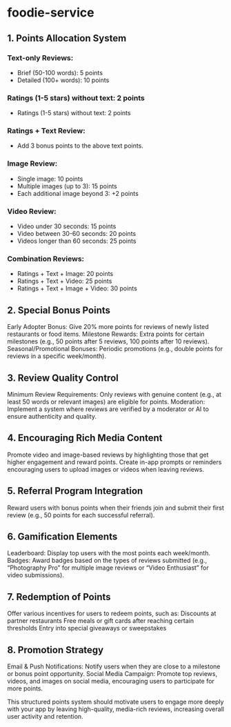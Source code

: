 # foodie-service

## 1. Points Allocation System

### Text-only Reviews:
- Brief (50-100 words): 5 points
- Detailed (100+ words): 10 points

### Ratings (1-5 stars) without text: 2 points
- Ratings (1-5 stars) without text: 2 points

### Ratings + Text Review:
- Add 3 bonus points to the above text points.

### Image Review:
- Single image: 10 points
- Multiple images (up to 3): 15 points
- Each additional image beyond 3: +2 points

### Video Review:
- Video under 30 seconds: 15 points
- Video between 30-60 seconds: 20 points
- Videos longer than 60 seconds: 25 points

### Combination Reviews:
- Ratings + Text + Image: 20 points
- Ratings + Text + Video: 25 points
- Ratings + Text + Image + Video: 30 points


## 2. Special Bonus Points
Early Adopter Bonus: Give 20% more points for reviews of newly listed restaurants or food items.
Milestone Rewards: Extra points for certain milestones (e.g., 50 points after 5 reviews, 100 points after 10 reviews).
Seasonal/Promotional Bonuses: Periodic promotions (e.g., double points for reviews in a specific week/month).

## 3. Review Quality Control
Minimum Review Requirements: Only reviews with genuine content (e.g., at least 50 words or relevant images) are eligible for points.
Moderation: Implement a system where reviews are verified by a moderator or AI to ensure authenticity and quality.

## 4. Encouraging Rich Media Content
Promote video and image-based reviews by highlighting those that get higher engagement and reward points.
Create in-app prompts or reminders encouraging users to upload images or videos when leaving reviews.

## 5. Referral Program Integration
Reward users with bonus points when their friends join and submit their first review (e.g., 50 points for each successful referral).

## 6. Gamification Elements
Leaderboard: Display top users with the most points each week/month.
Badges: Award badges based on the types of reviews submitted (e.g., “Photography Pro” for multiple image reviews or “Video Enthusiast” for video submissions).

## 7. Redemption of Points
Offer various incentives for users to redeem points, such as:
Discounts at partner restaurants
Free meals or gift cards after reaching certain thresholds
Entry into special giveaways or sweepstakes

## 8. Promotion Strategy
Email & Push Notifications: Notify users when they are close to a milestone or bonus point opportunity.
Social Media Campaign: Promote top reviews, videos, and images on social media, encouraging users to participate for more points.

This structured points system should motivate users to engage more deeply with your app by leaving high-quality, media-rich reviews, increasing overall user activity and retention.